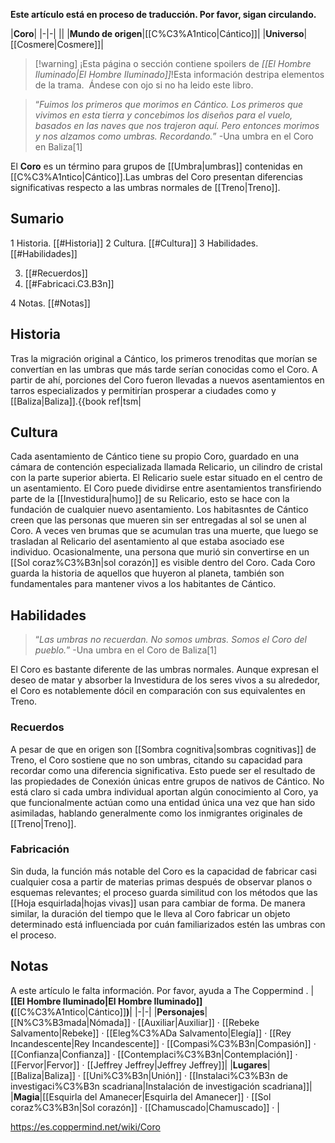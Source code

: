 **Este artículo está en proceso de traducción. Por favor, sigan circulando.**


|**Coro**|
|-|-|
||
|**Mundo de origen**|[[C%C3%A1ntico\|Cántico]]|
|**Universo**|[[Cosmere\|Cosmere]]|

> [!warning] ¡Esta página o sección contiene spoilers de *[[El Hombre Iluminado\|El Hombre Iluminado]]*!Esta información destripa elementos de la trama.  Ándese con ojo si no ha leido este libro.

>“*Fuimos los primeros que morimos en Cántico. Los primeros que vivimos en esta tierra y concebimos los diseños para el vuelo, basados en las naves que nos trajeron aquí. Pero entonces morimos y nos alzamos como umbras. Recordando.*”
\-Una umbra en el Coro en Baliza[1]


El **Coro** es un término para grupos de [[Umbra\|umbras]] contenidas en [[C%C3%A1ntico\|Cántico]].Las umbras del Coro presentan diferencias significativas respecto a las umbras normales de [[Treno\|Treno]].

## Sumario

1 Historia. [[#Historia]] 
2 Cultura. [[#Cultura]] 
3 Habilidades. [[#Habilidades]] 

3. [[#Recuerdos]] 
3. [[#Fabricaci.C3.B3n]] 


4 Notas. [[#Notas]] 


## Historia
Tras la migración original a Cántico, los primeros trenoditas que morían se convertían en las umbras que más tarde serían conocidas como el Coro. A partir de ahí, porciones del Coro fueron llevadas a nuevos asentamientos en tarros especializados y permitirían prosperar a ciudades como  y [[Baliza\|Baliza]].{{book ref|tsm|

## Cultura
Cada asentamiento de Cántico tiene su propio Coro, guardado en una cámara de contención especializada llamada Relicario, un cilindro de cristal con la parte superior abierta. El Relicario suele estar situado en el centro de un asentamiento. El Coro puede dividirse entre asentamientos transfiriendo parte de la [[Investidura\|humo]] de su Relicario, esto se hace con la fundación de cualquier nuevo asentamiento.
Los habitasntes de Cántico creen que las personas que mueren sin ser entregadas al sol se unen al Coro. A veces ven brumas que se acumulan tras una muerte, que luego se trasladan al Relicario del asentamiento al que estaba asociado ese individuo. Ocasionalmente, una persona que murió sin convertirse en un [[Sol coraz%C3%B3n\|sol corazón]] es visible dentro del Coro.
Cada Coro guarda la historia de aquellos que huyeron al planeta, también son fundamentales para mantener vivos a los habitantes de Cántico.

## Habilidades
>“*Las umbras no recuerdan. No somos umbras. Somos el Coro del pueblo.*”
\-Una umbra en el Coro de Baliza[1]


El Coro es bastante diferente de las umbras normales. Aunque expresan el deseo de matar y absorber la Investidura de los seres vivos a su alrededor, el Coro es notablemente dócil en comparación con sus equivalentes en Treno.

### Recuerdos
A pesar de que en origen son [[Sombra cognitiva\|sombras cognitivas]] de Treno, el Coro sostiene que no son umbras, citando su capacidad para recordar como una diferencia significativa. Esto puede ser el resultado de las propiedades de Conexión únicas entre grupos de nativos de Cántico. No está claro si cada umbra individual aportan algún conocimiento al Coro, ya que funcionalmente actúan como una entidad única una vez que han sido asimiladas, hablando generalmente como los inmigrantes originales de [[Treno\|Treno]].

### Fabricación
Sin duda, la función más notable del Coro es la capacidad de fabricar casi cualquier cosa a partir de materias primas después de observar planos o esquemas relevantes; el proceso guarda similitud con los métodos que las [[Hoja esquirlada\|hojas vivas]] usan para cambiar de forma. De manera similar, la duración del tiempo que le lleva al Coro fabricar un objeto determinado está influenciada por cuán familiarizados estén las umbras con el proceso.

## Notas

A este artículo le falta información. Por favor, ayuda a The Coppermind .
|**[[El Hombre Iluminado\|El Hombre Iluminado]] (**[[C%C3%A1ntico\|Cántico]]**)**|
|-|-|
|**Personajes**|[[N%C3%B3mada\|Nómada]] · [[Auxiliar\|Auxiliar]] · [[Rebeke Salvamento\|Rebeke]] · [[Eleg%C3%ADa Salvamento\|Elegía]] · [[Rey Incandescente\|Rey Incandescente]] · [[Compasi%C3%B3n\|Compasión]] · [[Confianza\|Confianza]] · [[Contemplaci%C3%B3n\|Contemplación]] · [[Fervor\|Fervor]] · [[Jeffrey Jeffrey\|Jeffrey Jeffrey]]|
|**Lugares**|[[Baliza\|Baliza]] · [[Uni%C3%B3n\|Unión]] · [[Instalaci%C3%B3n de investigaci%C3%B3n scadriana\|Instalación de investigación scadriana]]|
|**Magia**|[[Esquirla del Amanecer\|Esquirla del Amanecer]] · [[Sol coraz%C3%B3n\|Sol corazón]] · [[Chamuscado\|Chamuscado]] · |



https://es.coppermind.net/wiki/Coro